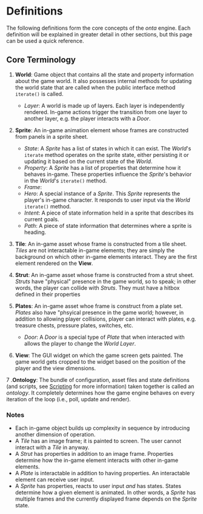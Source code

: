# Definitions

The following definitions form the core concepts of the _onta_ engine. Each definition will be explained in greater detail in other sections, but this page can be used a quick reference.

## Core Terminology

1. **World**: Game object that contains all the state and property information about the game world. It also possesses internal methods for updating the world state that are called when the public interface method `iterate()` is called. 

    - _Layer_: A world is made up of layers. Each layer is independently rendered. In-game actions trigger the transition from one layer to another layer, e.g. the player interacts with a _Door_.

2. **Sprite**: An in-game animation element whose frames are constructed from panels in a sprite sheet.

    - _State_: A _Sprite_ has a list of states in which it can exist. The _World_'s `iterate` method operates on the sprite state, either persisting it or updating it based on the current state of the _World_.
    - _Property_: A _Sprite_ has a list of properties that determine how it behaves in-game. These properties influence the _Sprite_'s behavior in the _World_'s `iterate()` method.
    - _Frame_:
    - _Hero_: A special instance of a _Sprite_. This _Sprite_ represents the player's in-game character. It responds to user input via the _World_ `iterate()` method.
    - _Intent_: A piece of state information held in a sprite that describes its current goals.
    - _Path_: A piece of state information that determines where a sprite is heading.
    
3. **Tile**: An in-game asset whose frame is constructed from a tile sheet. _Tiles_ are not interactable in-game elements; they are simply the background on which other in-game elements interact. They are the first element rendered on the **View**.

4. **Strut**: An in-game asset whose frame is constructed from a strut sheet. _Struts_ have "physical" presence in the game world, so to speak; in other words, the player can collide with _Struts_. They must have a hitbox defined in their properties

5. **Plates**: An in-game asset whoe frame is construct from a plate set. _Plates_ also have "phsyical presence in the game world; however, in addition to allowing player collisions, player can interact with plates, e.g. treasure chests, pressure plates, switches, etc. 

    - _Door_: A _Door_ is a special type of _Plate_ that when interacted with allows the player to change the _World_ _Layer_.

6. **View**: The GUI widget on which the game screen gets painted. The game world gets cropped to the widget based on the position of the player and the view dimensions.

7 .**Ontology**: The bundle of configuration, asset files and state definitions (and scripts, see [Scripting](./SCRIPTING.md) for more information) taken together is called an _ontology_. It completely determines how the game engine behaves on every iteration of the loop (i.e., poll, update and render).

### Notes

- Each in-game object builds up complexity in sequence by introducing another dimension of operation.
- A _Tile_ has an image frame; it is painted to screen. The user cannot interact with a _Tile_ in anyway. 
- A _Strut_ has properties in addition to an image frame. Properties determine how the in-game element interacts with other in-game elements. 
- A _Plate_ is interactable in addition to having properties. An interactable element can receive user input.
- A _Sprite_ has properties, reacts to user input _and_ has states. States determine how a given element is animated. In other words, a _Sprite_ has multiple frames and the currently displayed frame depends on the _Sprite_ state.